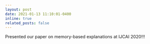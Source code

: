 ```yaml
---
layout: post
date: 2021-01-13 11:10:01-0400
inline: true
related_posts: false
---
```


Presented our paper on memory-based explanations at IJCAI 2020!!!